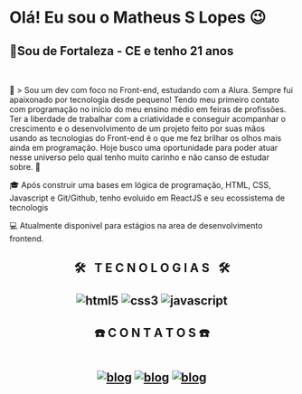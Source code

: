 

# Olá! Eu sou o Matheus S Lopes 😉
<h2 >📍Sou de Fortaleza - CE e tenho 21 anos</h2><br/>

🚀 > Sou um dev com foco no Front-end, estudando com a Alura. Sempre fui apaixonado por tecnologia desde pequeno! Tendo meu primeiro contato com programação no início do meu ensino médio em feiras de profissões. Ter a liberdade de trabalhar com a criatividade e conseguir acompanhar o crescimento e o desenvolvimento de um projeto feito por suas mãos usando as tecnologias do Front-end é o que me fez brilhar os olhos mais ainda em programação. Hoje busco uma oportunidade para poder atuar nesse universo pelo qual tenho muito carinho e não canso de estudar sobre. 🚀

🎓 Após construir uma bases em lógica de programação, HTML, CSS, Javascript e Git/Github, tenho evoluido em ReactJS e seu ecossistema de tecnologis

💻 Atualmente disponivel para estágios na area de desenvolvimento frontend.

<h2 align="center">

</h2>

<h2 align="center"> 🛠️  T E C N O L O G I A S  🛠️

<div style="display: inline_block"><br/>
    <img aligne="center" alt="html5" src="https://img.shields.io/badge/HTML5-E34F26?style=for-the-badge&logo=html5&logoColor=white">
      <img aligne="center" alt="css3" src="https://img.shields.io/badge/CSS3-1572B6?style=for-the-badge&logo=css3&logoColor=white">
        <img aligne="center" alt="javascript" src="https://img.shields.io/badge/JavaScript-323330?style=for-the-badge&logo=javascript&logoColor=F7DF1E">
</div>
</h2>

<h2 align="center"> ☎️ C O N T A T O S ☎️
<br><br>

[![blog](https://img.shields.io/badge/WhatsApp-25D366?style=for-the-badge&logo=whatsapp&logoColor=white)](https://wa.me/5585997908647)
[![blog](https://img.shields.io/badge/Instagram-E4405F?style=for-the-badge&logo=instagram&logoColor=white)](https://www.instagram.com/matheus_lopeez/)
[![blog](https://img.shields.io/badge/LinkedIn-0077B5?style=for-the-badge&logo=linkedin&logoColor=white)](https://www.linkedin.com/in/matheus-silva-6a873b1b1/) 
